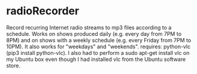 # radioRecorder
Record recurring Internet radio streams to mp3 files according to a schedule. Works on shows produced daily (e.g. every day from 7PM to 8PM) and on shows with a weekly schedule (e.g. every Friday from 7PM to 10PM). It also works for "weekdays" and "weekends".
requires: python-vlc (pip3 install python-vlc). 
I also had to perform a sudo apt-get install vlc on my Ubuntu box even though I had installed vlc from the Ubuntu software store.

